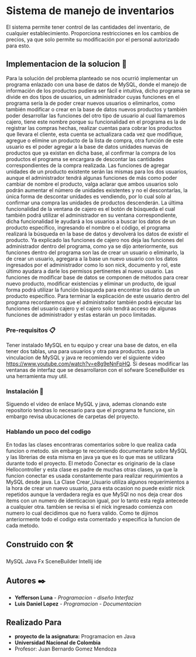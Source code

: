 # Sistema de manejo de inventarios

El sistema permite tener control de las cantidades del inventario, de cualquier establecimiento. Proporciona restricciones en los cambios de precios,
ya que solo permite su modificación por el personal autorizado para esto.

## Implementacion de la solucion 🚀

Para la solución del problema planteado se nos ocurrió implementar un programa enlazado con una base de datos de MySQL, donde el manejo de información de los productos pudiera ser fácil e intuitiva, dicho programa se divide en dos tipos de usuarios, un administrador cuyas funciones en el programa sería la de poder crear nuevos usuarios o eliminarlos, como también modificar o crear en la base de datos nuevos productos y también poder desarrollar las funciones del otro tipo de usuario al cual llamaremos cajero, tiene este nombre porque su funcionalidad en el programa es la de registrar las compras hechas, realizar cuentas  para cobrar los productos que llevara el cliente, esta cuenta se actualizara cada vez que modifique, agregue o elimine un producto de la lista de compra, otra función de este usuario es el poder agregar a la base de datos unidades nuevas de productos que ya existan en dicha base, al confirmar la compra de los productos el programa se encargara de descontar las cantidades correspondientes de la compra realizada.
Las funciones de agregar unidades de un producto existente serán las mismas para los dos usuarios, aunque el administrador tendrá algunas funciones de más como poder cambiar de nombre el producto, valga aclarar que ambos usuarios solo podrán aumentar el número de unidades existentes y no el descontarlas, la única forma de descontar unidades es vendiendo, por lo cual solo al confirmar una compra las unidades de productos descenderán. La última funcionalidad de la ventana de cajero es el botón de búsqueda el cual también podrá utilizar el administrador en su ventana correspondiente, dicha funcionalidad le ayudará a los usuarios a buscar los datos de un producto específico, ingresando el nombre o el código, el programa realizará la búsqueda en la base de datos y devolverá los datos de existir el producto.
Ya explicado las funciones de cajero nos deja las funciones del administrador dentro del programa, como ya se dijo anteriormente, sus funciones dentro del programa son las de crear un usuario o eliminarlo, la de crear un usuario, agregara a la base un nuevo usuario con los datos ingresados por el administrador como lo son nick, documento y rol, este último ayudara a darle los permisos pertinentes al nuevo usuario.  Las funciones de modificar base de datos se componen de métodos para crear nuevo producto, modificar existencias y eliminar un producto, de igual forma podrá utilizar la función búsqueda para encontrar los datos de un producto específico. Para terminar la explicación de este usuario dentro del programa recordaremos que el administrador también podrá ejecutar las funciones del usuario cajero y el cajero solo tendrá acceso de algunas funciones de administrador y estas estarán un poco limitadas.

### Pre-requisitos 📋

Tener instalado MySQL en tu equipo y crear una base de datos, en ella tener dos tablas, una para usuarios y otra para productos.
para la vinculacion de MySQL y java re recomiendo ver el siguiente video  https://www.youtube.com/watch?v=e8g9eNnFpHQ.
Si deseas modificar las ventanas de interfaz que se desarrollaron con el sofware SceneBuilder es una herramienta muy util.

### Instalación 🔧

Siguendo el video de enlace MySQL y java, ademas clonando este repositorio tendras lo necesario para que el programa te funcione, sin embargo revisa ubucaciones de carpetas del proyecto.

### Hablando un poco del codigo

En todas las clases encontraras comentarios sobre lo que realiza cada funcion o metodo.
sin embargo te recomiendo documentarte sobre MySQL y las librerias de esta misma en java ya que es lo que mas se utilizara durante todo el proyecto.
El metodo Conectar es originario de la clase Hellocontroller y esta clase es padre de muchas otras clases, ya que la funcion conectar es usada constantemente para realizar requirimientos a MySQL desde java.
La Clase Crear_Usuario utiliza algunos requerimientos a la hora de crear un nuevo usuario, para esta ocasion no puede existir nick repetidos aunque la verdadera regla es que MySQl no nos deja crear dos items con un numero de identicacion igual, por lo tanto esta regla antecede a cualquier otra.
tambien se revisa si el nick ingresado comienza con numero lo cual decidimos que no fuera valido.
Como te dijimos anteriormente todo el codigo esta comentado y especifica la funcion de cada metodo.

## Construido con 🛠️

MySQL
Java Fx
SceneBuilder
Intellij ide

## Autores ✒️



* **Yefferson Luna** - *Programacion - diseño Interfaz* 
* **Luis Daniel Lopez** - *Programacion - Documentacion* 

## Realizado Para

* **proyecto de la asignatura:** Programacion en Java
* **Universidad Nacional de Colombia**
* Profesor: Juan Bernardo Gomez Mendoza
